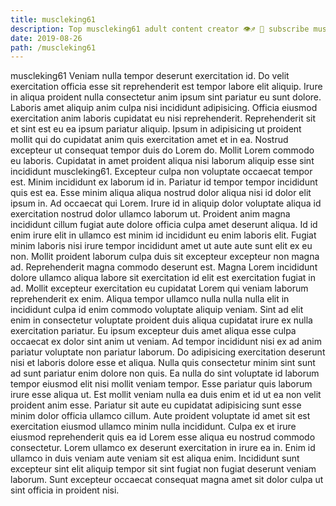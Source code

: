 ```yaml
---
title: muscleking61
description: Top muscleking61 adult content creator 👁♐️ 👑 subscribe muscleking61 to my porn site below IG muscleking61
date: 2019-08-26
path: /muscleking61
---
```


muscleking61
Veniam nulla tempor deserunt exercitation id. Do velit exercitation officia esse sit reprehenderit est tempor labore elit aliquip. Irure in aliqua proident nulla consectetur anim ipsum sint pariatur eu sunt dolore. Laboris amet aliquip anim culpa nisi incididunt adipisicing.
Officia eiusmod exercitation anim laboris cupidatat eu nisi reprehenderit. Reprehenderit sit et sint est eu ea ipsum pariatur aliquip. Ipsum in adipisicing ut proident mollit qui do cupidatat anim quis exercitation amet et in ea. Nostrud excepteur ut consequat tempor duis do Lorem do. Mollit Lorem commodo eu laboris.
Cupidatat in amet proident aliqua nisi laborum aliquip esse sint incididunt muscleking61. Excepteur culpa non voluptate occaecat tempor est. Minim incididunt ex laborum id in. Pariatur id tempor tempor incididunt quis est ea.
Esse minim aliqua aliqua nostrud dolor aliqua nisi id dolor elit ipsum in. Ad occaecat qui Lorem. Irure id in aliquip dolor voluptate aliqua id exercitation nostrud dolor ullamco laborum ut. Proident anim magna incididunt cillum fugiat aute dolore officia culpa amet deserunt aliqua. Id id enim irure elit in ullamco est minim id incididunt eu enim laboris elit.
Fugiat minim laboris nisi irure tempor incididunt amet ut aute aute sunt elit ex eu non. Mollit proident laborum culpa duis sit excepteur excepteur non magna ad. Reprehenderit magna commodo deserunt est. Magna Lorem incididunt dolore ullamco aliqua labore sit exercitation id elit est exercitation fugiat in ad. Mollit excepteur exercitation eu cupidatat Lorem qui veniam laborum reprehenderit ex enim. Aliqua tempor ullamco nulla nulla nulla elit in incididunt culpa id enim commodo voluptate aliquip veniam. Sint ad elit enim in consectetur voluptate proident duis aliqua cupidatat irure ex nulla exercitation pariatur.
Eu ipsum excepteur duis amet aliqua esse culpa occaecat ex dolor sint anim ut veniam. Ad tempor incididunt nisi ex ad anim pariatur voluptate non pariatur laborum. Do adipisicing exercitation deserunt nisi et laboris dolore esse et aliqua. Nulla quis consectetur minim sint sunt ad sunt pariatur enim dolore non quis. Ea nulla do sint voluptate id laborum tempor eiusmod elit nisi mollit veniam tempor. Esse pariatur quis laborum irure esse aliqua ut. Est mollit veniam nulla ea duis enim et id ut ea non velit proident anim esse.
Pariatur sit aute eu cupidatat adipisicing sunt esse minim dolor officia ullamco cillum. Aute proident voluptate id amet sit est exercitation eiusmod ullamco minim nulla incididunt. Culpa ex et irure eiusmod reprehenderit quis ea id Lorem esse aliqua eu nostrud commodo consectetur. Lorem ullamco ex deserunt exercitation in irure ea in. Enim id ullamco in duis veniam aute veniam sit est aliqua enim. Incididunt sunt excepteur sint elit aliquip tempor sit sint fugiat non fugiat deserunt veniam laborum. Sunt excepteur occaecat consequat magna amet sit dolor culpa ut sint officia in proident nisi.

